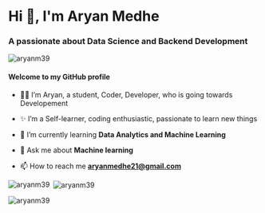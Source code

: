 <h1 >Hi 👋, I'm Aryan Medhe</h1>
<h3 >A passionate about Data Science and Backend Development</h3>

<p align="left"> <img src="https://komarev.com/ghpvc/?username=aryanm39&label=Profile%20views&color=0e75b6&style=flat" alt="aryanm39" /> </p>

#### Welcome to my GitHub profile 

- 👩‍💻 I’m Aryan, a student, Coder, Developer, who is going towards Developement 

- ✨ I’m a Self-learner, coding enthusiastic, passionate to learn new things 

- 🌱 I’m currently learning **Data Analytics and Machine Learning**

- 💬 Ask me about **Machine learning**

- 📫 How to reach me **aryanmedhe21@gmail.com**


<p><img align="left" src="https://github-readme-stats.vercel.app/api/top-langs?username=aryanm39&show_icons=true&locale=en&layout=compact" alt="aryanm39" /></p>

<p>&nbsp;<img align="center" src="https://github-readme-stats.vercel.app/api?username=aryanm39&show_icons=true&locale=en" alt="aryanm39" /></p>

<p><img align="center" src="https://github-readme-streak-stats.herokuapp.com/?user=aryanm39&" alt="aryanm39" /></p>
